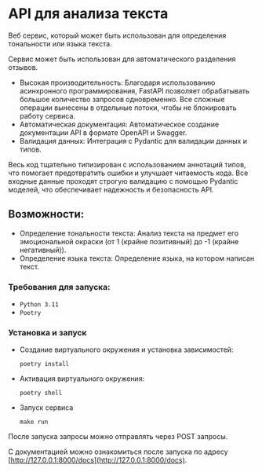 # API для анализа текста
Веб сервис, который может быть использован для определения тональности или языка текста.

Сервис может быть использован для автоматического разделения отзывов.

- Высокая производительность: Благодаря использованию асинхронного программирования, FastAPI позволяет обрабатывать большое количество запросов одновременно. Все сложные операции вынесены в отдельные потоки, чтобы не блокировать работу сервиса.
- Автоматическая документация: Автоматическое создание документации API в формате OpenAPI и Swagger.
- Валидация данных: Интеграция с Pydantic для валидации данных и типов.

Весь код тщательно типизирован с использованием аннотаций типов, что помогает предотвратить ошибки и улучшает читаемость кода. Все входные данные проходят строгую валидацию с помощью Pydantic моделей, что обеспечивает надежность и безопасность API.

## Возможности:
- Определение тональности текста: Анализ текста на предмет его эмоциональной окраски (от 1 (крайне позитивный) до -1 (крайне негативный)).
- Определение языка текста: Определение языка, на котором написан текст.

### Требования для запуска:
- `Python 3.11`
- `Poetry`

### Установка и запуск
- Создание виртуального окружения и установка зависимостей:

  `poetry install`

- Активация виртуального окружения:

  `poetry shell`

- Запуск сервиса

  `make run`

После запуска запросы можно отправлять через POST запросы.

С документацией можно ознакомиться после запуска по адресу [http://127.0.0.1:8000/docs](http://127.0.0.1:8000/docs).
